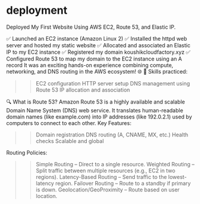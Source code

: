 # deployment
 Deployed My First Website Using AWS EC2, Route 53, and Elastic IP.
 
✅ Launched an EC2 instance (Amazon Linux 2)
 ✅ Installed the httpd web server and hosted my static website
 ✅ Allocated and associated an Elastic IP to my EC2 instance
 ✅ Registered my domain koushikcloudfactory.xyz
 ✅ Configured Route 53 to map my domain to the EC2 instance using an A record
It was an exciting hands-on experience combining compute, networking, and DNS routing in the AWS ecosystem! 🌐
📌 Skills practiced:
>>EC2 configuration
>>HTTP server setup
>>DNS management using Route 53
>>IP allocation and association

🔍 What is Route 53?
Amazon Route 53 is a highly available and scalable Domain Name System (DNS) web service. It translates human-readable domain names (like example.com) into IP addresses (like 192.0.2.1) used by computers to connect to each other.
Key Features:
>>Domain registration
>>DNS routing (A, CNAME, MX, etc.)
>>Health checks
>>Scalable and global

Routing Policies:
>>Simple Routing – Direct to a single resource.
>>Weighted Routing – Split traffic between multiple resources (e.g., EC2 in two regions).
>>Latency-Based Routing – Send traffic to the lowest-latency region.
>>Failover Routing – Route to a standby if primary is down.
>>Geolocation/GeoProximity – Route based on user location.
